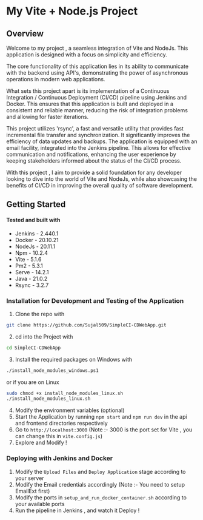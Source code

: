 # My Vite + Node.js Project

## Overview
Welcome to my project , a seamless integration of Vite and NodeJs. This application is designed with a focus on simplicity and efficiency.

The core functionality of this application lies in its ability to communicate with the backend using API's, demonstrating the power of asynchronous operations in modern web applications.

What sets this project apart is its implementation of a Continuous Integration / Continuous Deployment (CI/CD) pipeline using Jenkins and Docker. This ensures that this application is built and deployed in a consistent and reliable manner, reducing the risk of integration problems and allowing for faster iterations.

This project utilizes 'rsync', a fast and versatile utility that provides fast incremental file transfer and synchronization. It significantly improves the efficiency of data updates and backups. The application is equipped with an email facility, integrated into the Jenkins pipeline.
This allows for effective communication and notifications, enhancing the user experience by keeping stakeholders informed about the status of the CI/CD process.

With this project , I aim to provide a solid foundation for any developer looking to dive into the world of Vite and NodeJs, while also showcasing the benefits of CI/CD in improving the overall quality of software development.
## Getting Started

#### Tested and built with
- Jenkins - 2.440.1
- Docker - 20.10.21
- NodeJs - 20.11.1
- Npm - 10.2.4
- Vite - 5.1.6
- Pm2 - 5.3.1
- Serve - 14.2.1
- Java - 21.0.2
- Rsync - 3.2.7

### Installation for Development and Testing of the Application
1. Clone the repo with
  ```bash
git clone https://github.com/Sujal509/SimpleCI-CDWebApp.git
```
2. cd into the Project with
  ```bash
cd SimpleCI-CDWebApp
```
3. Install the required packages on Windows with
  ```bash
./install_node_modules_windows.ps1
```
or if you are on Linux 
```bash
sudo chmod +x install_node_modules_linux.sh
./install_node_modules_linux.sh
```


4. Modify the environment variables (optional)
5. Start the Application by running `npm start` and `npm run dev` in the api and frontend directories respectively
6. Go to `http://localhost:3000` (Note :- 3000 is the port set for Vite , you can change this in `vite.config.js`)
7. Explore and Modify !

### Deploying with Jenkins and Docker
1. Modify the `Upload Files` and `Deploy Application` stage according to your server
2. Modify the Email credentials accordingly (Note :- You need to setup EmailExt first)
3. Modify the ports in `setup_and_run_docker_container.sh` according to your available ports
4. Run the pipeline in Jenkins , and watch it Deploy !